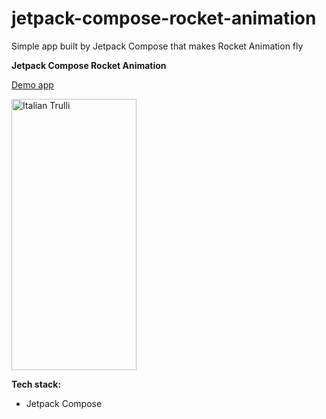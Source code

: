# jetpack-compose-rocket-animation
Simple app built by Jetpack Compose that makes Rocket Animation fly

**Jetpack Compose Rocket Animation**

<a href="https://github.com/raheemadamboev/jetpack-compose-rocket-animation/blob/master/app-debug.apk">Demo app</a>

<img src="https://github.com/raheemadamboev/jetpack-compose-rocket-animation-app/blob/master/video_2021-10-27_01-02-48.gif" alt="Italian Trulli" width="200" height="434">

**Tech stack:**

- Jetpack Compose
